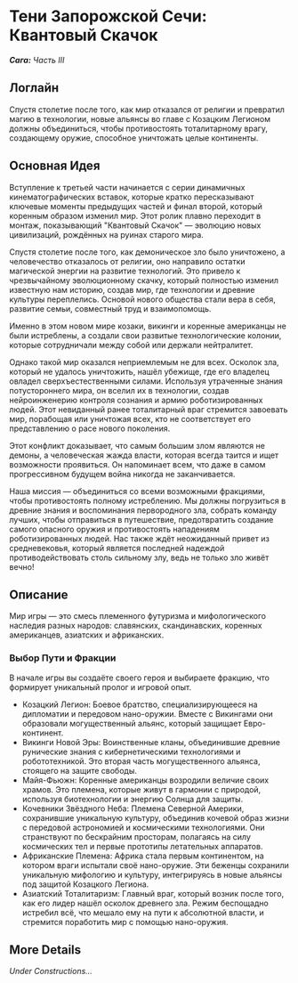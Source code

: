 # Тени Запорожской Сечи: Квантовый Скачок

***Сага:** Часть III*

## Логлайн

Спустя столетие после того, как мир отказался от религии и превратил магию в технологии, новые альянсы во главе с Козацким Легионом должны объединиться, чтобы противостоять тоталитарному врагу, создающему оружие, способное уничтожать целые континенты.

## Основная Идея

Вступление к третьей части начинается с серии динамичных кинематографических вставок, которые кратко пересказывают ключевые моменты предыдущих частей и финал второй, который коренным образом изменил мир. Этот ролик плавно переходит в монтаж, показывающий "Квантовый Скачок" — эволюцию новых цивилизаций, рождённых на руинах старого мира.

Спустя столетие после того, как демоническое зло было уничтожено, а человечество отказалось от религии, оно направило остатки магической энергии на развитие технологий. Это привело к чрезвычайному эволюционному скачку, который полностью изменил известную нам историю, создав мир, где технологии и древние культуры переплелись. Основой нового общества стали вера в себя, развитие семьи, совместный труд и взаимопомощь.

Именно в этом новом мире козаки, викинги и коренные американцы не были истреблены, а создали свои развитые технологические колонии, которые сотрудничали между собой или держали нейтралитет.

Однако такой мир оказался неприемлемым не для всех. Осколок зла, который не удалось уничтожить, нашёл убежище, где его владелец овладел сверхъестественными силами. Используя утраченные знания потустороннего мира, он вселил их в технологии, создав нейроинженерию контроля сознания и армию роботизированных людей. Этот невиданный ранее тоталитарный враг стремится завоевать мир, порабощая или уничтожая всех, кто не соответствует его представлению о расе нового поколения.

Этот конфликт доказывает, что самым большим злом являются не демоны, а человеческая жажда власти, которая всегда таится и ищет возможности проявиться. Он напоминает всем, что даже в самом прогрессивном будущем война никогда не заканчивается.

Наша миссия — объединиться со всеми возможными фракциями, чтобы противостоять полному истреблению. Мы должны погрузиться в древние знания и воспоминания первородного зла, собрать команду лучших, чтобы отправиться в путешествие, предотвратить создание самого опасного оружия и противостоять нападениям роботизированных людей. Нас также ждёт неожиданный привет из средневековья, который является последней надеждой противодействовать столь сильному злу, ведь не только зло живёт вечно!

## Описание

Мир игры — это смесь племенного футуризма и мифологического наследия разных народов: славянских, скандинавских, коренных американцев, азиатских и африканских.

### Выбор Пути и Фракции

В начале игры вы создаёте своего героя и выбираете фракцию, что формирует уникальный пролог и игровой опыт.

- Козацкий Легион: Боевое братство, специализирующееся на дипломатии и передовом нано-оружии. Вместе с Викингами они образовали могущественный альянс, который защищает Евро-континент.
- Викинги Новой Эры: Воинственные кланы, объединившие древние рунические знания с кибернетическими технологиями и робототехникой. Это вторая часть могущественного альянса, стоящего на защите свободы.
- Майя-Фьюжн: Коренные американцы возродили величие своих храмов. Это племена, которые живут в гармонии с природой, используя биотехнологии и энергию Солнца для защиты.
- Кочевники Звёздного Неба: Племена Северной Америки, сохранившие уникальную культуру, объединив кочевой образ жизни с передовой астрономией и космическими технологиями. Они странствуют по бескрайним просторам, полагаясь на силу космических тел и первые прототипы летательных аппаратов.
- Африканские Племена: Африка стала первым континентом, на котором враги испытали своё нано-оружие. Эти беженцы сохранили уникальную мифологию и культуру, интегрируясь в новые альянсы под защитой Козацкого Легиона.
- Азиатский Тоталитаризм: Главный враг, который возник после того, как его лидер нашёл осколок древнего зла. Режим беспощадно истребил всё, что мешало ему на пути к абсолютной власти, и стремится поработить мир с помощью нано-оружия.

## More Details

*Under Constructions…*